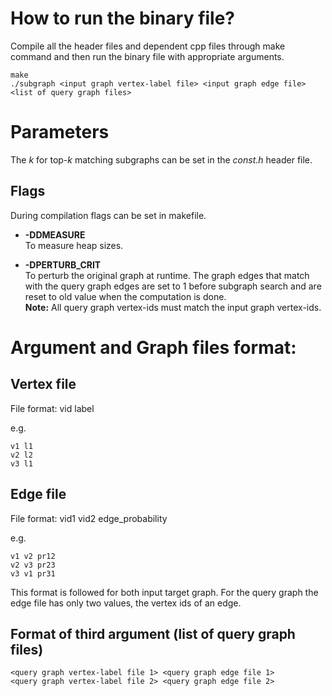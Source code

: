 # How to run the binary file?

Compile all the header files and dependent cpp files through make command and then run the binary file with appropriate arguments.

```
make  
./subgraph <input graph vertex-label file> <input graph edge file> <list of query graph files>
```

# Parameters

The _k_ for top-_k_ matching subgraphs can be set in the _const.h_ header file.

## Flags

During compilation flags can be set in makefile.

* __-DDMEASURE__  
To measure heap sizes.

* __-DPERTURB_CRIT__  
To perturb the original graph at runtime. The graph edges that match with the query graph edges are set to 1 before subgraph search and are reset to old value when the computation is done.  
__Note:__ All query graph vertex-ids must match the input graph vertex-ids.

# Argument and Graph files format:

## Vertex file 
File format: vid label

e.g.
```
v1 l1  
v2 l2  
v3 l1  
```

## Edge file

File format: vid1 vid2 edge_probability

e.g.
```
v1 v2 pr12
v2 v3 pr23
v3 v1 pr31
```

This format is followed for both input target graph.
For the query graph the edge file has only two values, the vertex ids of an edge.


## Format of third argument (list of query graph files)

```
<query graph vertex-label file 1> <query graph edge file 1>
<query graph vertex-label file 2> <query graph edge file 2>
```
